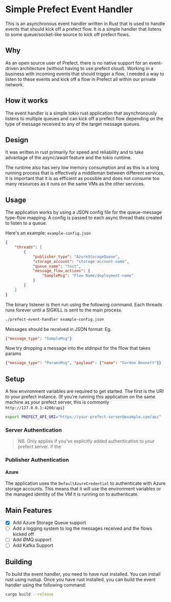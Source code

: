 # Simple Prefect Event Handler

This is an asynchronous event handler written in Rust that is used to handle events that should kick off a prefect flow. It is a simple handler that listens to some queue/socket-like source to kick off prefect flows.

## Why
As an open source user of Prefect, there is no native support for an event-driven architecture (without having to use prefect cloud). Working in a business with incoming events that should trigger a flow, I needed a way to listen to these events and kick off a flow in Prefect all within our private network.

## How it works
The event handler is a simple tokio rust application that asynchronously listens to multiple queues and can kick off a prefect flow depending on the type of message received to any of the target message queues.

## Design
It was written in rust primarily for speed and reliability and to take advantage of the async/await feature and the tokio runtime. 

The runtime also has very low memory consumption and as this is a long running process that is effectively a middleman between different services, it is important that it is as efficient as possible and does not consume too many resources as it runs on the same VMs as the other services.

## Usage
The application works by using a JSON config file for the queue-message type-flow mapping. A config is passed to each async thread thats created to listen to a queue. 

Here's an example:
`example-config.json`
```json
{
    "threads": [
        {
            "publisher_type": "AzureStorageQueue",
            "storage_account": "storage-account-name",
            "queue_name": "test",
            "message_flow_actions": {
                "SampleMsg": "Flow Name/deployment-name"
            }
        }
    ]
}
```

The binary listener is then run using the following command. Each threads runs forever until a SIGKILL is sent to the main process.
```bash
./prefect-event-handler example-config.json
```

Messages should be received in JSON format: Eg.
```json
{"message_type": "SampleMsg"}
```
 Now try dropping a message into the stdinput for the fllow that takes params
```json
{"message_type": "ParamsMsg", "payload": {"name": "Gordon Bennett"}}
```
## Setup

A few environment variables are required to get started.
The first is the URI to your prefect instance. (If you're running this application on the same machine as your prefect server, this is commonly `http://127.0.0.1:4200/api`)
```bash
export PREFECT_API_URI="https://your-prefect-server@example.com/api"
```

### Server Authentication
> NB. Only applies if you've explicitly added authentication to your prefect server.
if the 

### Publisher Authentication
#### Azure
The application uses the `DefaultAzureCredential` to authenticate with Azure storage accounts. This means that it will use the environment variables or the managed identity of the VM it is running on to authenticate.


## Main Features
- [x] Add Azure Storage Queue support
- [ ] Add a logging system to log the messages received and the flows kicked off
- [ ] Add ØMQ support
- [ ] Add Kafka Support

## Building
To build the event handler, you need to have rust installed. You can install rust using rustup. Once you have rust installed, you can build the event handler using the following command:
```bash
cargo build --release
```
